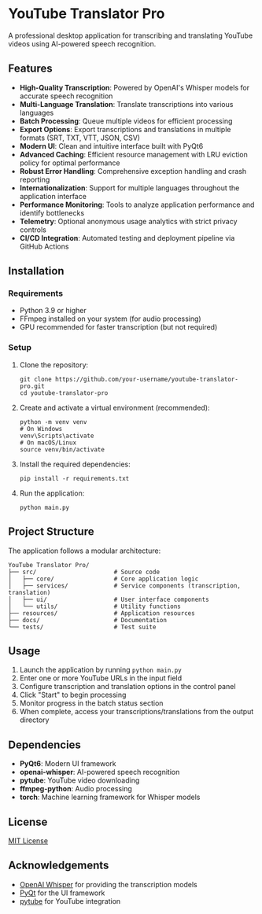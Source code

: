 # YouTube Translator Pro

A professional desktop application for transcribing and translating YouTube videos using AI-powered speech recognition.

## Features

- **High-Quality Transcription**: Powered by OpenAI's Whisper models for accurate speech recognition
- **Multi-Language Translation**: Translate transcriptions into various languages
- **Batch Processing**: Queue multiple videos for efficient processing
- **Export Options**: Export transcriptions and translations in multiple formats (SRT, TXT, VTT, JSON, CSV)
- **Modern UI**: Clean and intuitive interface built with PyQt6
- **Advanced Caching**: Efficient resource management with LRU eviction policy for optimal performance
- **Robust Error Handling**: Comprehensive exception handling and crash reporting
- **Internationalization**: Support for multiple languages throughout the application interface
- **Performance Monitoring**: Tools to analyze application performance and identify bottlenecks
- **Telemetry**: Optional anonymous usage analytics with strict privacy controls
- **CI/CD Integration**: Automated testing and deployment pipeline via GitHub Actions

## Installation

### Requirements

- Python 3.9 or higher
- FFmpeg installed on your system (for audio processing)
- GPU recommended for faster transcription (but not required)

### Setup

1. Clone the repository:
   ```
   git clone https://github.com/your-username/youtube-translator-pro.git
   cd youtube-translator-pro
   ```

2. Create and activate a virtual environment (recommended):
   ```
   python -m venv venv
   # On Windows
   venv\Scripts\activate
   # On macOS/Linux
   source venv/bin/activate
   ```

3. Install the required dependencies:
   ```
   pip install -r requirements.txt
   ```

4. Run the application:
   ```
   python main.py
   ```

## Project Structure

The application follows a modular architecture:

```
YouTube Translator Pro/
├── src/                      # Source code
│   ├── core/                 # Core application logic
│   ├── services/             # Service components (transcription, translation)
│   ├── ui/                   # User interface components
│   └── utils/                # Utility functions
├── resources/                # Application resources
├── docs/                     # Documentation
└── tests/                    # Test suite
```

## Usage

1. Launch the application by running `python main.py`
2. Enter one or more YouTube URLs in the input field
3. Configure transcription and translation options in the control panel
4. Click "Start" to begin processing
5. Monitor progress in the batch status section
6. When complete, access your transcriptions/translations from the output directory

## Dependencies

- **PyQt6**: Modern UI framework
- **openai-whisper**: AI-powered speech recognition
- **pytube**: YouTube video downloading
- **ffmpeg-python**: Audio processing
- **torch**: Machine learning framework for Whisper models

## License

[MIT License](LICENSE)

## Acknowledgements

- [OpenAI Whisper](https://github.com/openai/whisper) for providing the transcription models
- [PyQt](https://www.riverbankcomputing.com/software/pyqt/) for the UI framework
- [pytube](https://github.com/pytube/pytube) for YouTube integration
